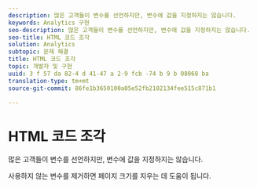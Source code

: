 ```yaml
---
description: 많은 고객들이 변수를 선언하지만, 변수에 값을 지정하지는 않습니다.
keywords: Analytics 구현
seo-description: 많은 고객들이 변수를 선언하지만, 변수에 값을 지정하지는 않습니다.
seo-title: HTML 코드 조각
solution: Analytics
subtopic: 문제 해결
title: HTML 코드 조각
topic: 개발자 및 구현
uuid: 3 f 57 da 82-4 d 41-47 a 2-9 fcb -74 b 9 b 08068 ba
translation-type: tm+mt
source-git-commit: 86fe1b3650100a05e52fb2102134fee515c871b1

---
```



# HTML 코드 조각

많은 고객들이 변수를 선언하지만, 변수에 값을 지정하지는 않습니다.

사용하지 않는 변수를 제거하면 페이지 크기를 지우는 데 도움이 됩니다.
